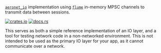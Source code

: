 [`aeronet_io`] implementation using [`flume`] in-memory MPSC channels to transmit data between
sessions.

[![crates.io](https://img.shields.io/crates/v/aeronet_channel.svg)](https://crates.io/crates/aeronet_channel)
[![docs.rs](https://img.shields.io/docsrs/aeronet_channel)](https://docs.rs/aeronet_channel)

This serves as both a simple reference implementation of an IO layer, and a tool for testing network
code in a non-networked environment. This is not intended to be used as the primary IO layer for
your app, as it cannot communicate over a network.

[`aeronet_io`]: https://docs.rs/aeronet_io
[`flume`]: https://docs.rs/flume
